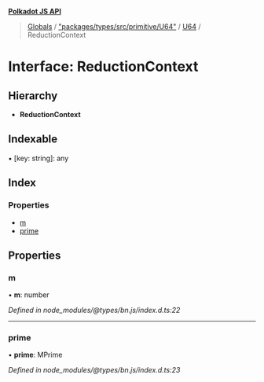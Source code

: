 **[Polkadot JS API](../README.md)**

> [Globals](../globals.md) / ["packages/types/src/primitive/U64"](../modules/_packages_types_src_primitive_u64_.md) / [U64](../classes/_packages_types_src_primitive_u64_.u64.md) / ReductionContext

# Interface: ReductionContext

## Hierarchy

* **ReductionContext**

## Indexable

▪ [key: string]: any

## Index

### Properties

* [m](_packages_types_src_primitive_u64_.u64.reductioncontext.md#m)
* [prime](_packages_types_src_primitive_u64_.u64.reductioncontext.md#prime)

## Properties

### m

•  **m**: number

*Defined in node_modules/@types/bn.js/index.d.ts:22*

___

### prime

•  **prime**: MPrime

*Defined in node_modules/@types/bn.js/index.d.ts:23*
